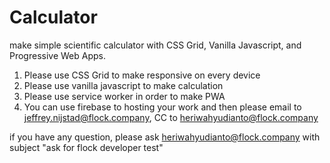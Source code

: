 # Calculator
make simple scientific calculator with CSS Grid, Vanilla Javascript, and Progressive Web Apps. 

1. Please use CSS Grid to make responsive on every device
2. Please use vanilla javascript to make calculation 
3. Please use service worker in order to make PWA
4. You can use firebase to hosting your work and then please email to jeffrey.nijstad@flock.company, CC to heriwahyudianto@flock.company


if you have any question, please ask heriwahyudianto@flock.company with subject "ask for flock developer test" 
